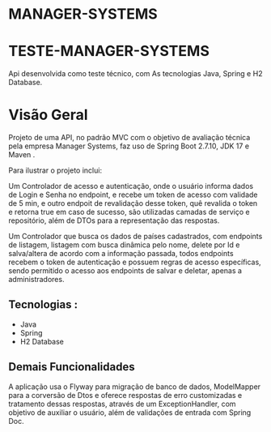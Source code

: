 # MANAGER-SYSTEMS

# TESTE-MANAGER-SYSTEMS
Api desenvolvida como teste técnico, com As tecnologias Java, Spring e H2 Database.

# Visão Geral

Projeto de uma API, no padrão MVC com o objetivo de avaliação técnica pela empresa Manager Systems, faz uso de Spring Boot 2.7.10, JDK 17 e  Maven .


Para ilustrar o projeto inclui:

 Um Controlador de acesso e autenticação, onde o usuário informa dados de Login e Senha no endpoint, e recebe um token de acesso com validade de 5 min,
 e outro endpoit de revalidação desse token, quê revalida o token e retorna true em caso de sucesso, são utilizadas camadas de serviço e repositório,
 além de DTOs para a representação das respostas.
 
 Um Controlador que busca os dados de países cadastrados, com endpoints de listagem, listagem com busca dinâmica pelo nome, delete por Id e salva/altera
 de acordo com a informação passada, todos endpoints recebem o token de autenticação e possuem regras de acesso específicas, sendo permitido o acesso aos
 endpoints de salvar e deletar, apenas a administradores.



## Tecnologias :

- Java
- Spring 
- H2 Database


## Demais Funcionalidades

A aplicação usa o Flyway para migração de banco de dados, ModelMapper para a corversão de Dtos e oferece respostas de erro customizadas
e tratamento dessas respostas, através de um ExceptionHandler, com objetivo de auxiliar o usuário, além de validações de entrada com Spring Doc.

